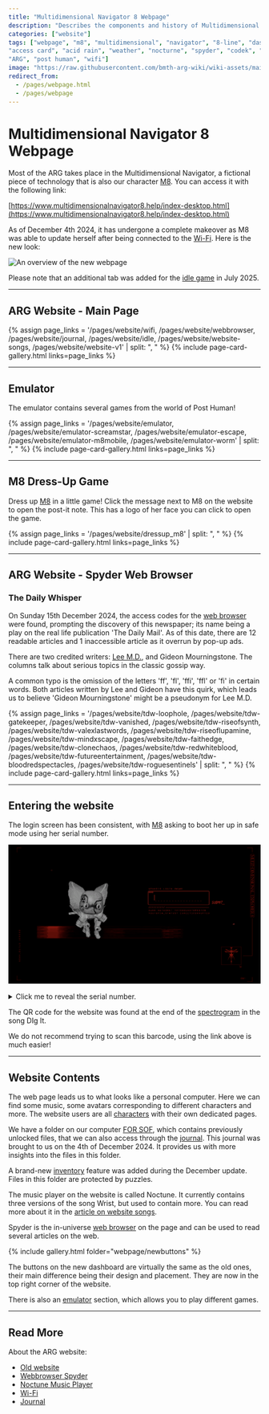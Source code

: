 ```yaml
---
title: "Multidimensional Navigator 8 Webpage"
description: "Describes the components and history of Multidimensional Navigator 8."
categories: ["website"]
tags: ["webpage", "m8", "multidimensional", "navigator", "8-line", "dashboard", "backgrounds", 
"access card", "acid rain", "weather", "nocturne", "spyder", "codek", "codec", "nex gen", 
"ARG", "post human", "wifi"]
image: "https://raw.githubusercontent.com/bmth-arg-wiki/wiki-assets/main/webpage/webpage-300x300.png"
redirect_from:
  - /pages/webpage.html
  - /pages/webpage
---
```


# Multidimensional Navigator 8 Webpage

Most of the ARG takes place in the Multidimensional Navigator, a fictional piece of technology that 
is also our character [M8](../m8). You can access it with the following link: 

[https://www.multidimensionalnavigator8.help/index-desktop.html](https://www.multidimensionalnavigator8.help/index-desktop.html)

As of December 4th 2024, it has undergone a complete makeover as M8 was able to update herself after being connected to the [Wi-Fi](wifi).
Here is the new look:

![An overview of the new webpage](https://raw.githubusercontent.com/bmth-arg-wiki/wiki-assets/main/webpage/new-interface.png)

Please note that an additional tab was added for the [idle game](idle) in July 2025.

***

## ARG Website - Main Page

{% assign page_links = '/pages/website/wifi, /pages/website/webbrowser, /pages/website/journal, /pages/website/idle, /pages/website/website-songs, /pages/website/website-v1' | split: ", " %}
{% include page-card-gallery.html links=page_links %}

***

## Emulator

The emulator contains several games from the world of Post Human!

{% assign page_links = '/pages/website/emulator, /pages/website/emulator-screamstar, /pages/website/emulator-escape, /pages/website/emulator-m8mobile, /pages/website/emulator-worm' | split: ", " %}
{% include page-card-gallery.html links=page_links %}

***

## M8 Dress-Up Game

Dress up [M8](../m8) in a little game! Click the message next to M8 on the website to open the post-it note. 
This has a logo of her face you can click to open the game.

{% assign page_links = '/pages/website/dressup_m8' | split: ", " %}
{% include page-card-gallery.html links=page_links %}

***

## ARG Website - Spyder Web Browser

### The Daily Whisper

On Sunday 15th December 2024, the access codes for the [web browser](../website/webbrowser) were found, 
prompting the discovery of this newspaper; its name being a play on the real life publication 'The Daily Mail'.
As of this date, there are 12 readable articles and 1 inaccessible article as it overrun by pop-up ads.

There are two credited writers: [Lee M.D.](../characters/lee-md), and Gideon Mourningstone.
The columns talk about serious topics in the classic gossip way. 

A common typo is the omission of the letters 'ff', 'fl', 'ffi', 'ffl' or 'fi' in certain words.
Both articles written by Lee and Gideon have this quirk, 
which leads us to believe 'Gideon Mourningstone' might be a pseudonym for Lee M.D.

{% assign page_links = '/pages/website/tdw-loophole, /pages/website/tdw-gatekeeper, /pages/website/tdw-vanished, /pages/website/tdw-riseofsynth, /pages/website/tdw-valexlastwords, /pages/website/tdw-riseoflupamine, /pages/website/tdw-mindxscape, /pages/website/tdw-faithedge, /pages/website/tdw-clonechaos, /pages/website/tdw-redwhiteblood, /pages/website/tdw-futureentertainment, /pages/website/tdw-bloodredspectacles, /pages/website/tdw-roguesentinels' | split: ", " %}
{% include page-card-gallery.html links=page_links %}

***

## Entering the website

The login screen has been consistent, with [M8](../m8) asking to boot her up in safe mode using her serial number.

![New log in screen](https://raw.githubusercontent.com/bmth-arg-wiki/wiki-assets/main/webpage/new-password-screen.png)

<details class="password">
<summary>Click me to reveal the serial number.</summary> 
{{"
93934521

The password to boot M8 in safe mode is the serial number on the side of her head.
It can be found on the album cover (although the serial number is very tiny).

![Album cover Nex Gen](https://raw.githubusercontent.com/bmth-arg-wiki/wiki-assets/main/music/ph2/album_cover.png)
"| markdownify }}
</details>

The QR code for the website was found at the end of the [spectrogram](../music/spectrograms) 
in the song DIg It.

We do not recommend trying to scan this barcode, using the link above is much easier!

***

## Website Contents

The web page leads us to what looks like a personal computer. Here we can find some music, 
some avatars corresponding to different characters and more. The website users are all [characters](../characters) 
with their own dedicated pages.

We have a folder on our computer [FOR SOF](../for-sof/for-sof), 
which contains previously unlocked files, that we can also access through the [journal](journal). This journal 
was brought to us on the 4th of December 2024. It provides us with more insights into the files in this folder.

A brand-new [inventory](../for-sof/for-sof) feature was added during the December update. 
Files in this folder are protected by puzzles.

The music player on the website is called Noctune. It currently contains three versions of the song Wrist, 
but used to contain more. You can read more about it in the [article on website songs](website-songs).

Spyder is the in-universe [web browser](webbrowser) on the page and can be used to read several articles on 
the web.

{% include gallery.html folder="webpage/newbuttons" %}

The buttons on the new dashboard are virtually the same as the old ones, their main difference being their design 
and placement. They are now in the top right corner of the website.

There is also an [emulator](emulator) section, which allows you to play different games.

***

## Read More

About the ARG website:

- [Old website](website-v1)
- [Webbrowser Spyder](webbrowser)
- [Noctune Music Player](website-songs)
- [Wi-Fi](wifi)
- [Journal](journal)
